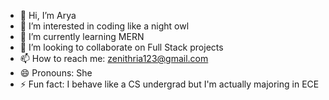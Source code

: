 - 👋 Hi, I’m Arya
- 👀 I’m interested in coding like a night owl
- 🌱 I’m currently learning MERN
- 💞️ I’m looking to collaborate on Full Stack projects
- 📫 How to reach me: zenithria123@gmail.com
- 😄 Pronouns: She
- ⚡ Fun fact: I behave like a CS undergrad but I'm actually majoring in ECE

<!---
zenithria414/zenithria414 is a ✨ special ✨ repository because its `README.md` (this file) appears on your GitHub profile.
You can click the Preview link to take a look at your changes.
--->
